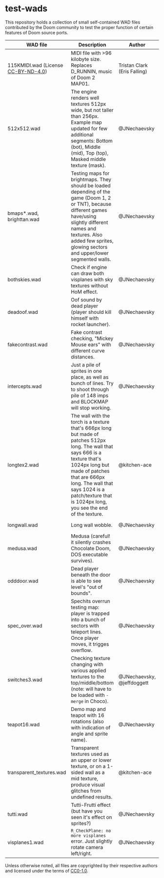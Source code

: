 # test-wads
This repository holds a collection of small self-contained WAD files contributed by the Doom community to test the proper function of certain features of Doom source ports.

WAD file | Description | Author | Source
--- | --- | --- | ---
115KMIDI.wad (License [CC-BY-ND-4.0](https://creativecommons.org/licenses/by-nd/4.0/)) | MIDI file with >96 kilobyte size. Replaces D_RUNNIN, music of Doom 2 MAP01. | Tristan Clark﻿ (Eris Falling)﻿ | (Sunder MAP32) https://www.doomworld.com/forum/topic/111911-the-eris-midi-thread/
512x512.wad | The engine renders well textures 512px wide, but not taller than 256px. Example map updated for few additional segments: Bottom (bot),  Middle (mid), Top (top), Masked middle texture (mask). | @JNechaevsky | https://github.com/fabiangreffrath/crispy-doom/issues/162
bmaps*.wad, brighttan.wad | Testing maps for brightmaps. They should be loaded depending of the game (Doom 1, 2 or TNT), because different games have/using slightly different names and textures. Also added few sprites, glowing sectors and upper/lower segmented walls. | @JNechaevsky | https://github.com/fabiangreffrath/crispy-doom/issues/246
bothskies.wad | Check if engine can draw both visplanes with sky textures without HoM effect. | @JNechaevsky | -
deadoof.wad | Oof sound by dead player (player should kill himself with rocket launcher). | @JNechaevsky | https://github.com/fabiangreffrath/test-wads/issues/1#issuecomment-733140322
fakecontrast.wad | Fake contrast checking, "Mickey Mouse ears" with different curve distances. | @JNechaevsky | https://github.com/fabiangreffrath/test-wads/issues/1#issuecomment-733140322
intercepts.wad | Just a pile of sprites in one place, as well as bunch of lines. Try to shoot through pile of 148 imps and BLOCKMAP will stop working. | @JNechaevsky | https://github.com/fabiangreffrath/crispy-doom/issues/227
longtex2.wad | ﻿The wall with the torch is a texture that's 666px long but made of patches 512px long. The﻿ wall that says 666 is a texture that's 1024px long but made of patches﻿ that are 666px﻿ long. The wall that says 1024 is﻿ a patch/texture that is 1024px﻿﻿ long,﻿ you see the end of the texture﻿﻿. | @kitchen-ace | https://www.doomworld.com/forum/topic/112333-this-is-woof-232-oct-19-2020-updated-winmbf/?do=findComment&comment=2143327
longwall.wad | Long wall wobble. | @JNechaevsky | https://github.com/fabiangreffrath/test-wads/issues/1#issuecomment-733140322
medusa.wad | Medusa (careful! it silently crashes Chocolate Doom, DOS executable survives). | @JNechaevsky | https://github.com/fabiangreffrath/test-wads/issues/1#issuecomment-733140322
odddoor.wad | Dead player beneath the door is able to see level's "out of bounds". | @JNechaevsky | https://github.com/fabiangreffrath/crispy-doom/issues/257#issuecomment-359877982
spec_over.wad | Spechits overrun testing map: player is trapped into a bunch of sectors with teleport lines. Once player moves, it trigges overflow. | @JNechaevsky | https://github.com/fabiangreffrath/test-wads/issues/5
switches3.wad | Checking texture changing with various applied textures to the top/middle/bottom (note: will have to be loaded with `-merge` in Choco). | @JNechaevsky, @jeffdoggett | https://github.com/fabiangreffrath/test-wads/issues/1#issuecomment-733140322
teapot16.wad | Demo map and teapot with 16 rotations (also with indication of angle and sprite name). | @JNechaevsky | https://github.com/fabiangreffrath/crispy-doom/issues/152#issuecomment-280902515
transparent_textures.wad | Transparent textures used as an upper or lower texture, or on a 1-sided wall as a mid texture, produce visual glitches from undefined results. | @kitchen-ace | https://github.com/fabiangreffrath/crispy-doom/issues/23
tutti.wad | Tutti-Frutti effect (but have you seen it's effect on sprites?) | @JNechaevsky | https://github.com/fabiangreffrath/test-wads/issues/1#issuecomment-733140322
visplanes1.wad | `R_CheckPlane: no more visplanes` error. Just slightly rotate camera left/right. | @JNechaevsky | https://github.com/fabiangreffrath/test-wads/issues/1#issuecomment-736735709

Unless otherwise noted, all files are copyrighted by their respective authors and licensed under the terms of [CC0-1.0](https://creativecommons.org/publicdomain/zero/1.0/).
